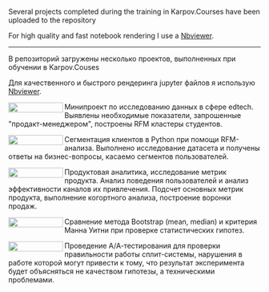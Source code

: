 Several projects completed during the training in Karpov.Courses have been uploaded to the repository

For high quality and fast notebook rendering I use a [Nbviewer](https://nbviewer.jupyter.org/).

---
В репозиторий загружены несколько проектов, выполненных при обучении в Karpov.Couses

Для качественного и быстрого рендеринга jupyter файлов я использую [Nbviewer](https://nbviewer.jupyter.org/).

<a href="https://nbviewer.org/github/Yureec/Projects/blob/main/1.%20Learning_path/0.%20Miniproject%20%28edtech%29.ipynb" 
   target="_blank">
   <img align="left" 
      src="https://raw.githubusercontent.com/jupyter/design/master/logos/Badges/nbviewer_badge.png" 
      width="109" height="20">
</a>
Минипроект по исследованию данных в сфере edtech. Выявлены необходимые показатели, запрошенные "продакт-менеджером", построены RFM кластеры студентов. 


<a href="https://nbviewer.org/github/Yureec/Projects/blob/main/1.%20Learning_path/1.%20RFM_analysis.ipynb" 
   target="_blank">
   <img align="left" 
      src="https://raw.githubusercontent.com/jupyter/design/master/logos/Badges/nbviewer_badge.png" 
      width="109" height="20">
</a>
Сегментация клиентов в Python при помощи RFM-анализа. Выполнено исследование датасета и получены ответы на бизнес-вопросы, касаемо сегментов пользователей. 


<a href="https://nbviewer.org/github/Yureec/Projects/blob/main/1.%20Learning_path/2.%20Product%20analytics.ipynb" 
   target="_blank">
   <img align="left" 
      src="https://raw.githubusercontent.com/jupyter/design/master/logos/Badges/nbviewer_badge.png" 
      width="109" height="20">
</a>
Продуктовая аналитика, исследование метрик продукта. Анализ поведения пользователей и анализ эффективности каналов их привлечения. Подсчет основных метрик продукта, выполнение когортного анализа, построение воронки продаж. 


<a href="https://nbviewer.org/github/Yureec/Projects/blob/main/1.%20Learning_path/3.%20Bootstrap%20vs%20mannwhitneyu.ipynb" 
   target="_blank">
   <img align="left" 
      src="https://raw.githubusercontent.com/jupyter/design/master/logos/Badges/nbviewer_badge.png" 
      width="109" height="20">
</a>
Сравнение метода Bootstrap (mean, median) и критерия Манна Уитни при проверке статистических гипотез.



<a href="https://nbviewer.org/github/Yureec/Projects/blob/main/1.%20Learning_path/4.%20A-A%20tests.ipynb" 
   target="_blank">
   <img align="left" 
      src="https://raw.githubusercontent.com/jupyter/design/master/logos/Badges/nbviewer_badge.png" 
      width="109" height="20">
</a>
Проведение А/А-тестирования для проверки правильности работы сплит-системы, нарушения в работе которой могут привести к тому, что результат эксперимента будет объясняться не качеством гипотезы, а техническими проблемами.

